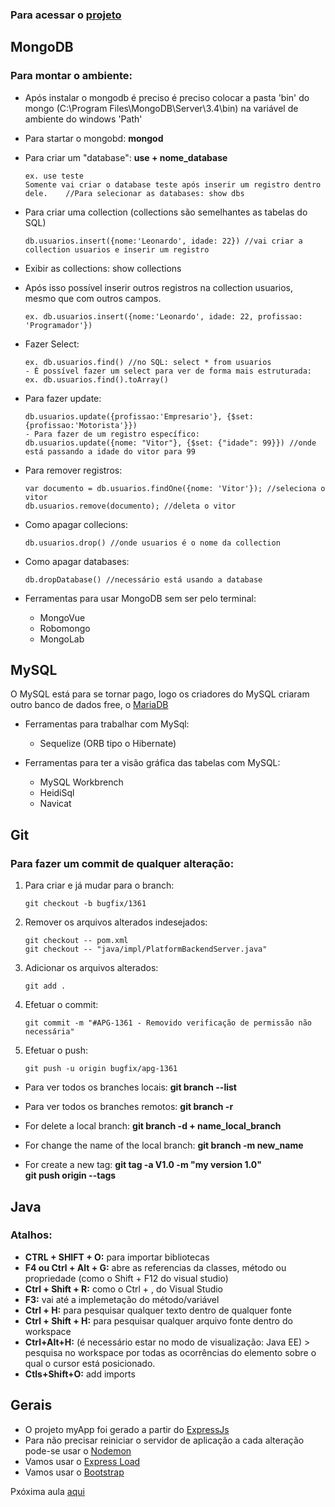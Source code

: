 ### Para acessar o [projeto](https://curso-node1.herokuapp.com/)

## MongoDB

 ### Para montar o ambiente:
* Após instalar o mongodb é preciso é preciso colocar a pasta 'bin' do mongo (C:\Program Files\MongoDB\Server\3.4\bin) na variável de ambiente do windows 'Path'
* Para startar o mongobd: **mongod**
* Para criar um "database": **use + nome_database**
	```
	ex. use teste
	Somente vai criar o database teste após inserir um registro dentro dele.	//Para selecionar as databases:	show dbs
	```
* Para criar uma collection (collections são semelhantes as tabelas do SQL)
	```
	db.usuarios.insert({nome:'Leonardo', idade: 22}) //vai criar a collection usuarios e inserir um registro
	```
* Exibir as collections: show collections 
* Após isso possível inserir outros registros na collection usuarios, mesmo que com outros campos.
	```
	ex. db.usuarios.insert({nome:'Leonardo', idade: 22, profissao: 'Programador'})
	```
* Fazer Select:
	```
	ex. db.usuarios.find() //no SQL: select * from usuarios
	- É possível fazer um select para ver de forma mais estruturada:
	ex. db.usuarios.find().toArray()
	```
* Para fazer update:
	```
	db.usuarios.update({profissao:'Empresario'}, {$set:{profissao:'Motorista'}})
	- Para fazer de um registro específico:
	db.usuarios.update({nome: "Vitor"}, {$set: {"idade": 99}}) //onde está passando a idade do vitor para 99
	```
* Para remover registros: 
	```
	var documento = db.usuarios.findOne({nome: 'Vitor'}); //seleciona o vitor
	db.usuarios.remove(documento); //deleta o vitor
	```
* Como apagar collecions:
	```
	db.usuarios.drop() //onde usuarios é o nome da collection
	```
* Como apagar databases:
	```
	db.dropDatabase() //necessário está usando a database
	```



* Ferramentas para usar MongoDB sem ser pelo terminal:
	* MongoVue 
	* Robomongo 
	* MongoLab

## MySQL

O MySQL está para se tornar pago, logo os criadores do MySQL criaram outro banco de dados free, o [MariaDB](https://mariadb.org/)



* Ferramentas para trabalhar com MySql:
	* Sequelize (ORB tipo o Hibernate)

* Ferramentas para ter a visão gráfica das tabelas com MySQL:
 	* MySQL Workbrench
 	* HeidiSql
 	* Navicat

## Git

 ### Para fazer um commit de qualquer alteração:
1. Para criar e já mudar para o branch: 
	``` 
	git checkout -b bugfix/1361
	``` 
2. Remover os arquivos alterados indesejados:
	``` 
	git checkout -- pom.xml
	git checkout -- "java/impl/PlatformBackendServer.java" 
	```
3. Adicionar os arquivos alterados:
	``` 
	git add .
	``` 
4. Efetuar o commit:
	``` 
	git commit -m "#APG-1361 - Removido verificação de permissão não necessária"
	``` 
5. Efetuar o push:
	``` 
	git push -u origin bugfix/apg-1361
	``` 	

 * Para ver todos os branches locais:
	**git branch --list**

 * Para ver todos os branches remotos:
	**git branch -r**

 * For delete a local branch:
	**git branch -d + name_local_branch**
	
 * For change the name of the local branch:
	**git branch -m new_name**
	
 * For create a new tag:
	**git tag -a V1.0 -m "my version 1.0"** <br>
	**git push origin --tags**


## Java

### Atalhos:
* **CTRL + SHIFT + O:** para importar bibliotecas
* **F4 ou Ctrl + Alt + G:** abre as referencias da classes, método ou propriedade (como o Shift + F12 do visual studio)
* **Ctrl + Shift + R:** como o Ctrl + , do Visual Studio
* **F3:** vai até a implemetação do método/variável
* **Ctrl + H:** para pesquisar qualquer texto dentro de qualquer fonte
* **Ctrl + Shift + H:** para pesquisar qualquer arquivo fonte dentro do workspace
* **Ctrl+Alt+H:** (é necessário estar no modo de visualização: Java EE) > pesquisa no workspace por todas as ocorrências do elemento sobre o qual o cursor está posicionado.
* **Ctls+Shift+O:** add imports


## Gerais

 * O projeto myApp foi gerado a partir do [ExpressJs](http://expressjs.com/pt-br/starter/installing.html)
 * Para não precisar reiniciar o servidor de aplicação a cada alteração pode-se usar o [Nodemon](https://nodemon.io/)
 * Vamos usar o [Express Load](https://github.com/jarradseers/express-load)
 * Vamos usar o [Bootstrap](http://getbootstrap.com/)


  Pxóxima aula [aqui](https://www.youtube.com/watch?v=1o_fdGSHxos)